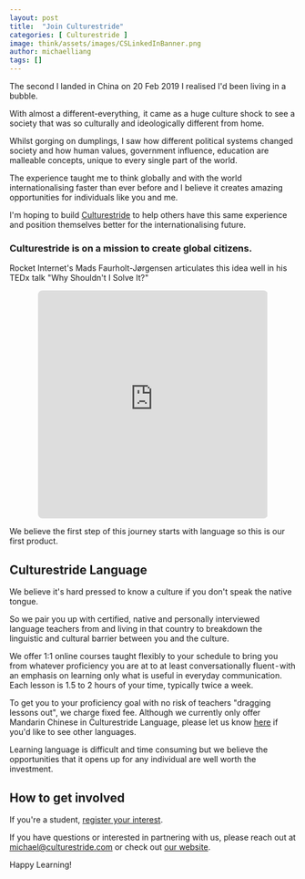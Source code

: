 ```yaml
---
layout: post
title:  "Join Culturestride"
categories: [ Culturestride ]
image: think/assets/images/CSLinkedInBanner.png
author: michaelliang
tags: []
---
```

The second I landed in China on 20 Feb 2019 I realised I'd been living in a bubble.

With almost a different-everything,  it came as a huge culture shock to see a society that was so culturally and ideologically different from home.

Whilst gorging on dumplings, I saw how different political systems changed society and how human values, government influence, education are malleable concepts, unique to every single part of the world.

The experience taught me to think globally and with the world internationalising faster than ever before and I believe it creates amazing opportunities for individuals like you and me.

I'm hoping to build [Culturestride](https://culturestride.com) to help others have this same experience and position themselves better for the internationalising future.

### Culturestride is on a mission to create global citizens.

Rocket Internet's Mads Faurholt-Jørgensen articulates this idea well in his TEDx talk "Why Shouldn't I Solve It?"

<div style="text-align:center">
<iframe width="80%" height="400px" style="border: 0;border-radius:8px"
src="https://www.youtube.com/embed/eD0T3rGQo4Y">
</iframe>
</div>

We believe the first step of this journey starts with language so this is our first product.

## Culturestride Language

We believe it's hard pressed to know a culture if you don't speak the native tongue.

So we pair you up with certified, native and personally interviewed language teachers from and living in that country to breakdown the linguistic and cultural barrier between you and the culture.

We offer 1:1 online courses taught flexibly to your schedule to bring you from whatever proficiency you are at to at least conversationally fluent - with an emphasis on learning only what is useful in everyday communication. Each lesson is 1.5 to 2 hours of your time, typically twice a week.

To get you to your proficiency goal with no risk of teachers "dragging lessons out", we charge fixed fee. Although we currently only offer Mandarin Chinese in Culturestride Language, please let us know <a href="https://culturestride.typeform.com/to/VNXeTO" target="_blank">here</a> if you'd like to see other languages.

Learning language is difficult and time consuming but we believe the opportunities that it opens up for any individual are well worth the investment.

## How to get involved

If you're a student, [register your interest](https://culturestride.com/start).

If you have questions or interested in partnering with us, please reach out at [michael@culturestride.com](mailto:michael@culturestride.com) or check out [our website](https://culturestride.com/).

Happy Learning!